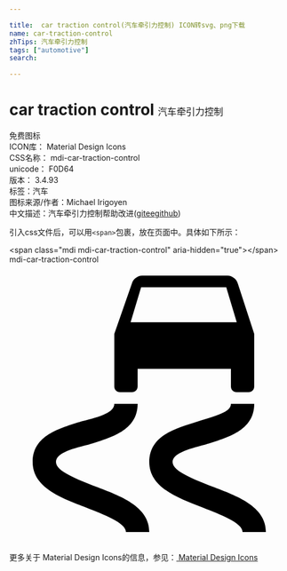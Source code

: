```yaml
---

title:  car traction control(汽车牵引力控制) ICON转svg、png下载
name: car-traction-control
zhTips: 汽车牵引力控制
tags: ["automotive"]
search: 

---
```


# car traction control  <small style="font-size: 60%;font-weight: 100">汽车牵引力控制</small>


<div class="detail-page">
<p>
<span><span class="badge-success badge">免费图标</span> </span>
<br/>
<span>
ICON库：
<span class="badge-secondary badge">Material Design Icons</span> 
</span>
<br/>
<span>
CSS名称：
<span class="badge-secondary badge">mdi-car-traction-control</span> 
</span>
<br/>
<span>
unicode：
<span class="badge-secondary badge">F0D64</span> 
<copy-btn content='F0D64' btn-title=""></copy-btn>
<copy-btn :content='String.fromCodePoint(parseInt("F0D64", 16))' btn-title="复制U"></copy-btn>
</span>
<br/>
<span>
版本：
<span class="badge-secondary badge">3.4.93</span> 
</span><br/><span>标签：<span class="badge-light badge"><router-link to="/tags/automotive.html">汽车</router-link></span></span>
<br/>
<span>图标来源/作者：<span class="badge-light badge">Michael Irigoyen</span></span> 
<br/>
<span class="zh-detail">中文描述：<span class="badge-primary badge">汽车牵引力控制</span><span class="help-link"><span>帮助改进</span>(<a href="https://gitee.com/liuwave/icon-helper/edit/master/json/material/car-traction-control.json" target="_blank" rel="noopener noreferrer">gitee</a><a href="https://github.com/liuwave/icon-helper/edit/master/json/material/car-traction-control.json" target="_blank" rel="noopener noreferrer">github</a></span>)</span><br/>
</p>
</div>
<div class="alert alert-dark">
  <i class="mdi mdi-car-traction-control mdi-48px"></i>
  <i class="mdi mdi-car-traction-control mdi-36px"></i>
  <i class="mdi mdi-car-traction-control mdi-24px"></i>
  <i class="mdi mdi-car-traction-control mdi-18px"></i>
</div>
<div>
  <p>引入css文件后，可以用<code>&lt;span&gt;</code>包裹，放在页面中。具体如下所示：    
  </p>
  <div class="alert alert-primary" style="font-size: 14px">
    &lt;span class="mdi mdi-car-traction-control" aria-hidden="true"&gt;&lt;/span&gt;
    <copy-btn content='<span class="mdi mdi-car-traction-control" aria-hidden="true"></span>'></copy-btn>
  </div>
  <div class="alert alert-secondary">
    <i class="mdi mdi-car-traction-control"
    style="font-size: 24px"
    aria-hidden="true"></i> mdi-car-traction-control
    <copy-btn content="mdi-car-traction-control" btn-title="复制图标名称"></copy-btn>
  </div>
</div>
<div id="svg" class="svg-wrap">
<svg xmlns="http://www.w3.org/2000/svg" viewBox="0 0 24 24"><path d="M9.5,11H10.5C10.8,11 11,10.8 11,10.5V9H19V10.5C19,10.8 19.2,11 19.5,11H20.5C20.8,11 21,10.8 21,10.5V9L21,8.5V6L19.6,1.7C19.5,1.3 19.1,1 18.7,1H11.4C11,1 10.6,1.3 10.5,1.7L9,6V8.5L9,9V10.5C9,10.8 9.2,11 9.5,11M11.3,2H18.6L19.5,5H10.4L11.3,2M12,23H10C10,22.2 8.1,21.5 6.6,20.9C4.5,20.1 2,19.2 2,17C2,14.7 4.3,14.1 6.2,13.5C7.9,13.1 9,12.7 9,12H11C11,14.3 8.7,14.9 6.8,15.5C5.1,15.9 4,16.3 4,17C4,17.8 5.9,18.5 7.4,19.1C9.5,19.9 12,20.8 12,23M22,23H20C20,22.2 18.1,21.5 16.6,20.9C14.5,20.1 12,19.2 12,17C12,14.7 14.3,14.1 16.2,13.5C17.8,13 19,12.7 19,12H21C21,14.3 18.7,14.9 16.8,15.5C15.2,15.9 14,16.3 14,17C14,17.8 15.9,18.5 17.4,19.1C19.5,19.9 22,20.8 22,23Z" /></svg>
</div>
<detail full-name='mdi-car-traction-control'></detail>
    
<div><p>更多关于 Material Design Icons的信息，参见：<a target="_blank" href="https://iconhelper.cn/material.html"> Material Design Icons</a>
</p></div>
